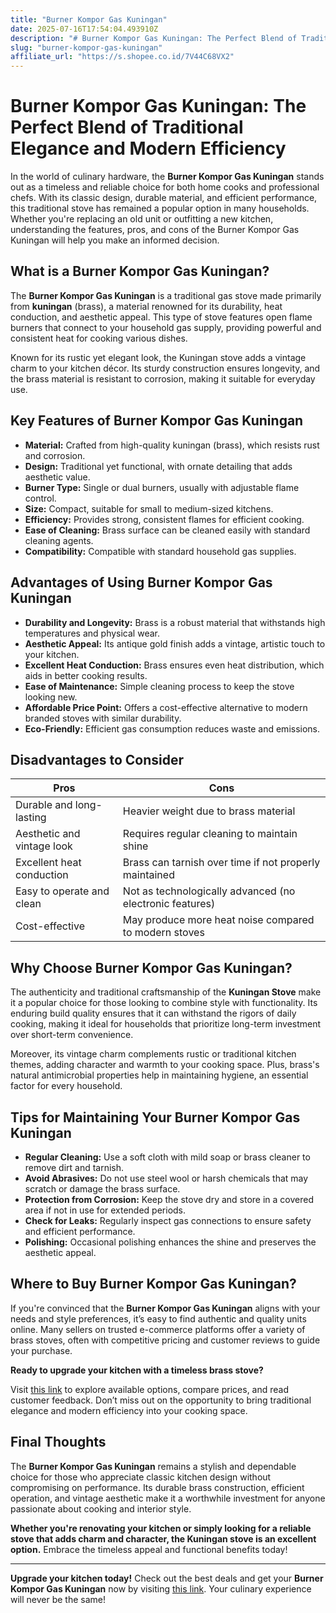 ```yaml
---
title: "Burner Kompor Gas Kuningan"
date: 2025-07-16T17:54:04.493910Z
description: "# Burner Kompor Gas Kuningan: The Perfect Blend of Traditional Elegance and Modern Efficiency..."
slug: "burner-kompor-gas-kuningan"
affiliate_url: "https://s.shopee.co.id/7V44C68VX2"
---
```

# Burner Kompor Gas Kuningan: The Perfect Blend of Traditional Elegance and Modern Efficiency

In the world of culinary hardware, the **Burner Kompor Gas Kuningan** stands out as a timeless and reliable choice for both home cooks and professional chefs. With its classic design, durable material, and efficient performance, this traditional stove has remained a popular option in many households. Whether you're replacing an old unit or outfitting a new kitchen, understanding the features, pros, and cons of the Burner Kompor Gas Kuningan will help you make an informed decision.

## What is a Burner Kompor Gas Kuningan?

The **Burner Kompor Gas Kuningan** is a traditional gas stove made primarily from **kuningan** (brass), a material renowned for its durability, heat conduction, and aesthetic appeal. This type of stove features open flame burners that connect to your household gas supply, providing powerful and consistent heat for cooking various dishes.

Known for its rustic yet elegant look, the Kuningan stove adds a vintage charm to your kitchen décor. Its sturdy construction ensures longevity, and the brass material is resistant to corrosion, making it suitable for everyday use.

## Key Features of Burner Kompor Gas Kuningan

- **Material:** Crafted from high-quality kuningan (brass), which resists rust and corrosion.
- **Design:** Traditional yet functional, with ornate detailing that adds aesthetic value.
- **Burner Type:** Single or dual burners, usually with adjustable flame control.
- **Size:** Compact, suitable for small to medium-sized kitchens.
- **Efficiency:** Provides strong, consistent flames for efficient cooking.
- **Ease of Cleaning:** Brass surface can be cleaned easily with standard cleaning agents.
- **Compatibility:** Compatible with standard household gas supplies.

## Advantages of Using Burner Kompor Gas Kuningan

- **Durability and Longevity:** Brass is a robust material that withstands high temperatures and physical wear.
- **Aesthetic Appeal:** Its antique gold finish adds a vintage, artistic touch to your kitchen.
- **Excellent Heat Conduction:** Brass ensures even heat distribution, which aids in better cooking results.
- **Ease of Maintenance:** Simple cleaning process to keep the stove looking new.
- **Affordable Price Point:** Offers a cost-effective alternative to modern branded stoves with similar durability.
- **Eco-Friendly:** Efficient gas consumption reduces waste and emissions.

## Disadvantages to Consider

| Pros                                  | Cons                                        |
|---------------------------------------|--------------------------------------------|
| Durable and long-lasting             | Heavier weight due to brass material      |
| Aesthetic and vintage look            | Requires regular cleaning to maintain shine |
| Excellent heat conduction             | Brass can tarnish over time if not properly maintained |
| Easy to operate and clean             | Not as technologically advanced (no electronic features) |
| Cost-effective                        | May produce more heat noise compared to modern stoves |

## Why Choose Burner Kompor Gas Kuningan?

The authenticity and traditional craftsmanship of the **Kuningan Stove** make it a popular choice for those looking to combine style with functionality. Its enduring build quality ensures that it can withstand the rigors of daily cooking, making it ideal for households that prioritize long-term investment over short-term convenience.

Moreover, its vintage charm complements rustic or traditional kitchen themes, adding character and warmth to your cooking space. Plus, brass's natural antimicrobial properties help in maintaining hygiene, an essential factor for every household.

## Tips for Maintaining Your Burner Kompor Gas Kuningan

- **Regular Cleaning:** Use a soft cloth with mild soap or brass cleaner to remove dirt and tarnish.
- **Avoid Abrasives:** Do not use steel wool or harsh chemicals that may scratch or damage the brass surface.
- **Protection from Corrosion:** Keep the stove dry and store in a covered area if not in use for extended periods.
- **Check for Leaks:** Regularly inspect gas connections to ensure safety and efficient performance.
- **Polishing:** Occasional polishing enhances the shine and preserves the aesthetic appeal.

## Where to Buy Burner Kompor Gas Kuningan?

If you're convinced that the **Burner Kompor Gas Kuningan** aligns with your needs and style preferences, it’s easy to find authentic and quality units online. Many sellers on trusted e-commerce platforms offer a variety of brass stoves, often with competitive pricing and customer reviews to guide your purchase.

**Ready to upgrade your kitchen with a timeless brass stove?**  

Visit [this link](https://s.shopee.co.id/7V44C68VX2) to explore available options, compare prices, and read customer feedback. Don’t miss out on the opportunity to bring traditional elegance and modern efficiency into your cooking space.

## Final Thoughts

The **Burner Kompor Gas Kuningan** remains a stylish and dependable choice for those who appreciate classic kitchen design without compromising on performance. Its durable brass construction, efficient operation, and vintage aesthetic make it a worthwhile investment for anyone passionate about cooking and interior style.

**Whether you're renovating your kitchen or simply looking for a reliable stove that adds charm and character, the Kuningan stove is an excellent option.** Embrace the timeless appeal and functional benefits today!

---

**Upgrade your kitchen today!** Check out the best deals and get your **Burner Kompor Gas Kuningan** now by visiting [this link](https://s.shopee.co.id/7V44C68VX2). Your culinary experience will never be the same!